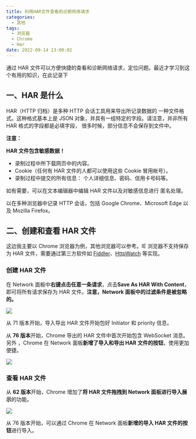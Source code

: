 ```yaml
---
title: 利用HAR文件查看和诊断网络请求
categories:
  - 其他
tags:
  - 浏览器
  - Chrome
  - Har
date: 2022-09-14 13:00:02
---
```



通过 HAR 文件可以方便快捷的查看和诊断网络请求，定位问题。最近才学习到这个有用的知识，在此记录下

## 一、HAR 是什么

HAR（HTTP 归档）是多种 HTTP 会话工具用来导出所记录数据的 一种文件格式。这种格式基本上是 JSON 对象，并具有一组特定的字段。请注意，并非所有 HAR 格式的字段都是必填字段， 很多时候，部分信息不会保存到文件中。

**注意：**

**HAR 文件包含敏感数据！**

- 录制过程中所下载网页中的内容。
- Cookie（任何有 HAR 文件的人都可以使用这些 Cookie 冒用帐号）。
- 录制过程中提交的所有信息： 个人详细信息、密码、信用卡号码等。

如有需要，可以在文本编辑器中编辑 HAR 文件以及对敏感信息进行 匿名处理。

以在多种浏览器中记录 HTTP 会话，包括 Google Chrome、Microsoft Edge 以及 Mozilla Firefox。

## 二、创建和查看 HAR 文件

这边我主要以 Chrome 浏览器为例，其他浏览器可以参考。IE 浏览器不支持保存为 HAR 文件，需要通过第三方软件如 [Fiddler](https://www.telerik.com/fiddler)、[HttpWatch](https://www.httpwatch.com/) 等实现。

### 创建 HAR 文件

在 Network 面板中**右键点击任意一条请求**，点击**Save As HAR With Content**，即可将所有请求保存为 HAR 文件。**注意，Network 面板中的过滤条件是被忽略的。**

![](https://img.iszy.xyz/1663130958729.png)

从 71 版本开始，导入导出 HAR 文件开始包好 Initiator 和 priority 信息。

从 **76 版本**开始，Chrome 导出的 HAR 文件中首次开始包含 WebSocket 消息。另外 ，Chrome 在 Network 面板**新增了导入和导出 HAR 文件的按钮**，使用更加便捷。

![](https://img.iszy.xyz/1663131014757.png)

### 查看 HAR 文件

从 **62 版本**开始，Chrome 增加了**将 HAR 文件拖拽到 Network 面板进行导入展示**的功能。

![](https://img.iszy.xyz/1663130703947.png)

从 76 版本开始，可以通过 Chrome 在 Network 面板**新增的导入 HAR 文件的按钮**进行导入。
